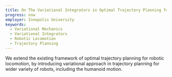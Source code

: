 ```yaml
---
title: On The Variational Integrators in Optimal Trajectory Planning for Robotic Locomotion
progress: now
employer: Innopolis University
keywords:
  - Variational Mechanics
  - Variational Integrators
  - Robotic Locomotion
  - Trajectory Planning
---
```


We extend the existing framework of optimal trajectory planning
for robotic locomotion, by introducing variational approach in trajectory planning for wider variety of robots, including the
humanoid motion.
